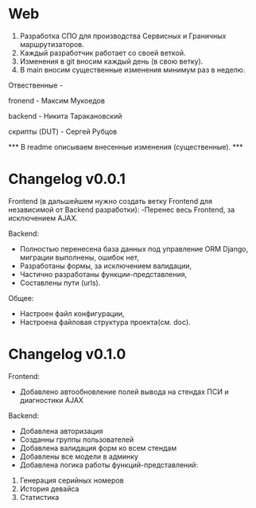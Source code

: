 # Web

1. Разработка СПО для производства Сервисных и Граничных маршрутизаторов. 
2. Каждый разработчик работает со своей веткой.
3. Изменения в git вносим каждый день (в свою ветку).
4. В main вносим существенные изменения минимум раз в неделю.

Отвественные - 

fronend - Максим Мукоедов

backend - Никита Таракановский

скрипты (DUT) - Сергей Рубцов

*** В readme описываем внесенные изменения (существенные). ***

# Changelog v0.0.1

Frontend (в дальшейшем нужно создать ветку Frontend для независимой от Backend разработки):
-Перенес весь Frontend, за исключением AJAX.

Backend:
- Полностью перенесена база данных под управление ORM Django, миграции выполнены, ошибок нет,
- Разработаны формы, за исключением валидации,
- Частично разработаны функции-представления,
- Составлены пути (urls).

Общее:
- Настроен файл конфигурации,
- Настроена файловая структура проекта(см. doc).

# Changelog v0.1.0

Frontend:
- Добавлено автообновление полей вывода на стендах ПСИ и диагностики AJAX

Backend:
- Добавлена авторизация
- Созданны группы пользователей
- Добавлена валидация форм ко всем стендам
- Добавлены все модели в админку
- Добавлена логика работы функций-представлений:
1) Генерация серийных номеров
2) История девайса
3) Статистика
